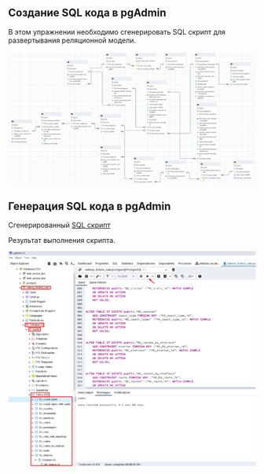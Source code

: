 ## Создание SQL кода в pgAdmin
В этом упражнении необходимо сгенерировать SQL скрипт для развертывания реляционной модели.

![lab8_relation_model.pgerd](/lab8/lab8_relation_model.pgerd.png 'lab8_relation_model.pgerd')

## Генерация SQL кода в pgAdmin
Сгенерированный [SQL скрипт](/lab9/railway_tickets_sale_up.sql)

Результат выполнения скрипта.

![lab9_sql_script_result](/lab9/lab9_sql_script_result.png 'lab9_sql_script_result')